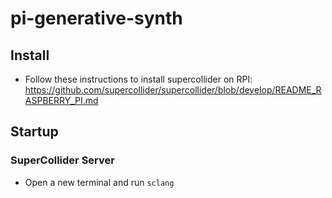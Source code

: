# pi-generative-synth

## Install
- Follow these instructions to install supercollider on RPI: https://github.com/supercollider/supercollider/blob/develop/README_RASPBERRY_PI.md

## Startup
### SuperCollider Server
- Open a new terminal and run ```sclang```
